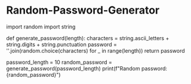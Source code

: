 # Random-Password-Generator

import random
import string

def generate_password(length):
    characters = string.ascii_letters + string.digits + string.punctuation
    password = ''.join(random.choice(characters) for _ in range(length))
    return password

password_length = 10
random_password = generate_password(password_length)
print(f"Random password: {random_password}")
